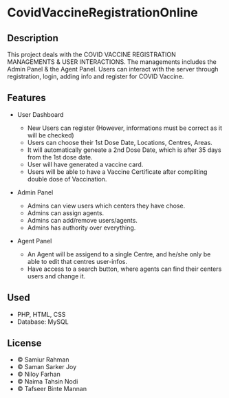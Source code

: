 # CovidVaccineRegistrationOnline

## Description

This project deals with the COVID VACCINE REGISTRATION MANAGEMENTS & USER INTERACTIONS. The managements includes the Admin Panel & the Agent Panel. Users can interact with the server through registration, login, adding info and register for COVID Vaccine.

## Features

- User Dashboard
	- New Users can register (However, informations must be correct as it will be checked)
	- Users can choose their 1st Dose Date, Locations, Centres, Areas.
	- It will automatically geneate a 2nd Dose Date, which is after 35 days from the 1st dose date.
	- User will have generated a vaccine card.
	- Users will be able to have a Vaccine Certificate after compliting double dose of Vaccination.

- Admin Panel
	- Admins can view users which centers they have chose.
	- Admins can assign agents.
	- Admins can add/remove users/agents.
	- Admins has authority over everything.

- Agent Panel
	- An Agent will be assigend to a single Centre, and he/she only be able to edit that centres user-infos.
	- Have access to a search button, where agents can find their centers users and change it.

## Used

- PHP, HTML, CSS
- Database: MySQL

## License
- © Samiur Rahman
- © Saman Sarker Joy 
- © Niloy Farhan 
- © Naima Tahsin Nodi 
- © Tafseer Binte Mannan
